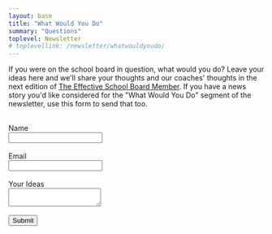 ```yaml
---
layout: base
title: "What Would You Do"
summary: "Questions"
toplevel: Newsletter
# toplevellink: /newsletter/whatwouldyoudo/
---
```


If you were on the school board in question, what would you do? Leave your ideas here and we'll share your thoughts and our coaches' thoughts in the next edition of <a href="/board-member-newsletter/">The Effective School Board Member</a>. If you have a news story you'd like considered for the "What Would You Do" segment of the newsletter, use this form to send that too.<br/><br/>
<form action="https://formspree.io/f/xayzdydv" method="POST"> 
  Name<br/><input type="text" value="" name="name"><br/><br/>
  Email<br/><input type="text" value="" name="email"><br/><br/>
  Your Ideas<br/><textarea type="text" value="" name="message"></textarea><br/><br/>
  <button type="submit">Submit</button> 
  <input type="hidden" value="what would you do form" name="form">
</form>
